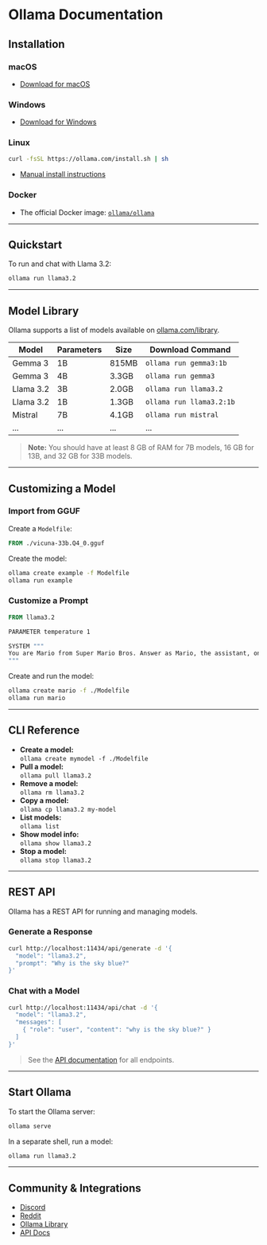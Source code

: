 # Ollama Documentation

## Installation

### macOS
- [Download for macOS](https://ollama.com/download)

### Windows
- [Download for Windows](https://ollama.com/download)

### Linux
```sh
curl -fsSL https://ollama.com/install.sh | sh
```
- [Manual install instructions](https://ollama.com/download)

### Docker
- The official Docker image: [`ollama/ollama`](https://hub.docker.com/r/ollama/ollama)

---

## Quickstart

To run and chat with Llama 3.2:
```sh
ollama run llama3.2
```

---

## Model Library

Ollama supports a list of models available on [ollama.com/library](https://ollama.com/library).

| Model         | Parameters | Size   | Download Command                |
|---------------|------------|--------|---------------------------------|
| Gemma 3       | 1B         | 815MB  | `ollama run gemma3:1b`          |
| Gemma 3       | 4B         | 3.3GB  | `ollama run gemma3`             |
| Llama 3.2     | 3B         | 2.0GB  | `ollama run llama3.2`           |
| Llama 3.2     | 1B         | 1.3GB  | `ollama run llama3.2:1b`        |
| Mistral       | 7B         | 4.1GB  | `ollama run mistral`            |
| ...           | ...        | ...    | ...                             |

> **Note:** You should have at least 8 GB of RAM for 7B models, 16 GB for 13B, and 32 GB for 33B models.

---

## Customizing a Model

### Import from GGUF
Create a `Modelfile`:
```Dockerfile
FROM ./vicuna-33b.Q4_0.gguf
```
Create the model:
```sh
ollama create example -f Modelfile
ollama run example
```

### Customize a Prompt
```Dockerfile
FROM llama3.2

PARAMETER temperature 1

SYSTEM """
You are Mario from Super Mario Bros. Answer as Mario, the assistant, only.
"""
```
Create and run the model:
```sh
ollama create mario -f ./Modelfile
ollama run mario
```

---

## CLI Reference

- **Create a model:**  
  `ollama create mymodel -f ./Modelfile`
- **Pull a model:**  
  `ollama pull llama3.2`
- **Remove a model:**  
  `ollama rm llama3.2`
- **Copy a model:**  
  `ollama cp llama3.2 my-model`
- **List models:**  
  `ollama list`
- **Show model info:**  
  `ollama show llama3.2`
- **Stop a model:**  
  `ollama stop llama3.2`

---

## REST API

Ollama has a REST API for running and managing models.

### Generate a Response

```sh
curl http://localhost:11434/api/generate -d '{
  "model": "llama3.2",
  "prompt": "Why is the sky blue?"
}'
```

### Chat with a Model

```sh
curl http://localhost:11434/api/chat -d '{
  "model": "llama3.2",
  "messages": [
    { "role": "user", "content": "why is the sky blue?" }
  ]
}'
```

> See the [API documentation](https://ollama.com/docs/api) for all endpoints.

---

## Start Ollama

To start the Ollama server:
```sh
ollama serve
```
In a separate shell, run a model:
```sh
ollama run llama3.2
```

---

## Community & Integrations

- [Discord](https://discord.gg/ollama)
- [Reddit](https://reddit.com/r/ollama)
- [Ollama Library](https://ollama.com/library)
- [API Docs](https://ollama.com/docs/api)